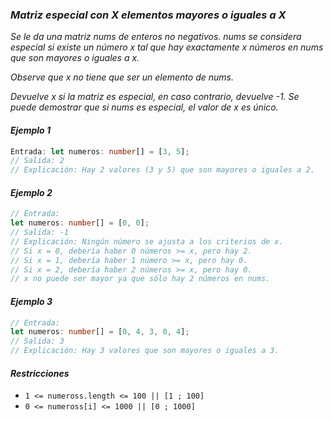 ### _Matriz especial con X elementos mayores o iguales a X_

_Se le da una matriz nums de enteros no negativos. nums se considera especial si existe un número x tal que hay exactamente x números en nums que son mayores o iguales a x._

_Observe que x no tiene que ser un elemento de nums._

_Devuelve x si la matriz es especial, en caso contrario, devuelve -1. Se puede demostrar que si nums es especial, el valor de x es único._

#### _Ejemplo 1_

```typescript
Entrada: let numeros: number[] = [3, 5];
// Salida: 2
// Explicación: Hay 2 valores (3 y 5) que son mayores o iguales a 2.
```

#### _Ejemplo 2_

```typescript
// Entrada:
let numeros: number[] = [0, 0];
// Salida: -1
// Explicación: Ningún número se ajusta a los criterios de x.
// Si x = 0, debería haber 0 números >= x, pero hay 2.
// Si x = 1, debería haber 1 número >= x, pero hay 0.
// Si x = 2, debería haber 2 números >= x, pero hay 0.
// x no puede ser mayor ya que sólo hay 2 números en nums.
```

#### _Ejemplo 3_

```typescript
// Entrada:
let numeros: number[] = [0, 4, 3, 0, 4];
// Salida: 3
// Explicación: Hay 3 valores que son mayores o iguales a 3.
```

#### _Restricciones_

-   `1 <= numeross.length <= 100 || [1 ; 100]`
-   `0 <= numeross[i] <= 1000 || [0 ; 1000]`
